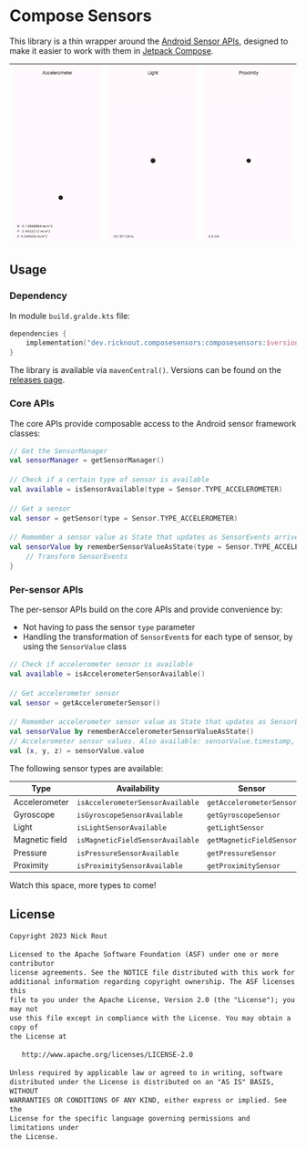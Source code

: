 # Compose Sensors

This library is a thin wrapper around the [Android Sensor APIs](https://developer.android.com/guide/topics/sensors/sensors_overview),
designed to make it easier to work with them in [Jetpack Compose](https://developer.android.com/jetpack/compose).

| ![Accelerometer](art/accelerometer.gif) | ![Light](art/light.gif) | ![Proximity](art/proximity.gif) |
|-----------------------------------------|-------------------------|---------------------------------|

## Usage

### Dependency

In module `build.gralde.kts` file:

```kotlin
dependencies {
    implementation("dev.ricknout.composesensors:composesensors:$version")
}
```

The library is available via `mavenCentral()`. Versions can be found on the [releases page](https://github.com/ricknout/compose-sensors/releases).

### Core APIs

The core APIs provide composable access to the Android sensor framework classes:

```kotlin
// Get the SensorManager
val sensorManager = getSensorManager()

// Check if a certain type of sensor is available
val available = isSensorAvailable(type = Sensor.TYPE_ACCELEROMETER)

// Get a sensor
val sensor = getSensor(type = Sensor.TYPE_ACCELEROMETER)

// Remember a sensor value as State that updates as SensorEvents arrive
val sensorValue by rememberSensorValueAsState(type = Sensor.TYPE_ACCELEROMETER) { event ->
    // Transform SensorEvents
}
```

### Per-sensor APIs

The per-sensor APIs build on the core APIs and provide convenience by:
* Not having to pass the sensor `type` parameter
* Handling the transformation of `SensorEvent`s for each type of sensor, by using the `SensorValue` class

```kotlin
// Check if accelerometer sensor is available
val available = isAccelerometerSensorAvailable()

// Get accelerometer sensor
val sensor = getAccelerometerSensor()

// Remember accelerometer sensor value as State that updates as SensorEvents arrive
val sensorValue by rememberAccelerometerSensorValueAsState()
// Accelerometer sensor values. Also available: sensorValue.timestamp, sensorValue.accuracy
val (x, y, z) = sensorValue.value
```

The following sensor types are available:

| Type           | Availability                     | Sensor                   | Sensor value                              |
|----------------|----------------------------------|--------------------------|-------------------------------------------|
| Accelerometer  | `isAccelerometerSensorAvailable` | `getAccelerometerSensor` | `rememberAccelerometerSensorValueAsState` |
| Gyroscope      | `isGyroscopeSensorAvailable`     | `getGyroscopeSensor`     | `rememberGyroscopeSensorValueAsState`     |
| Light          | `isLightSensorAvailable`         | `getLightSensor`         | `rememberLightSensorValueAsState`         |
| Magnetic field | `isMagneticFieldSensorAvailable` | `getMagneticFieldSensor` | `rememberMagneticFieldSensorValueAsState` |
| Pressure       | `isPressureSensorAvailable`      | `getPressureSensor`      | `rememberPressureSensorValueAsState`      |
| Proximity      | `isProximitySensorAvailable`     | `getProximitySensor`     | `rememberProximitySensorValueAsState`     |

Watch this space, more types to come!

## License

```
Copyright 2023 Nick Rout

Licensed to the Apache Software Foundation (ASF) under one or more contributor
license agreements. See the NOTICE file distributed with this work for
additional information regarding copyright ownership. The ASF licenses this
file to you under the Apache License, Version 2.0 (the "License"); you may not
use this file except in compliance with the License. You may obtain a copy of
the License at

   http://www.apache.org/licenses/LICENSE-2.0

Unless required by applicable law or agreed to in writing, software
distributed under the License is distributed on an "AS IS" BASIS, WITHOUT
WARRANTIES OR CONDITIONS OF ANY KIND, either express or implied. See the
License for the specific language governing permissions and limitations under
the License.
```
